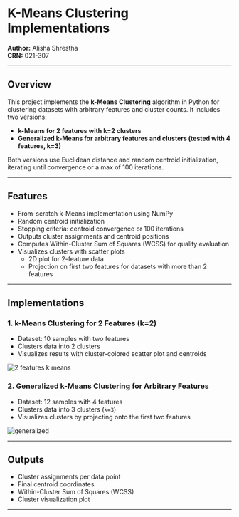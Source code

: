 # K-Means Clustering Implementations  
**Author:** Alisha Shrestha  
**CRN:** 021-307  

---

## Overview

This project implements the **k-Means Clustering** algorithm in Python for clustering datasets with arbitrary features and cluster counts. It includes two versions:

- **k-Means for 2 features with k=2 clusters**  
- **Generalized k-Means for arbitrary features and clusters (tested with 4 features, k=3)**

Both versions use Euclidean distance and random centroid initialization, iterating until convergence or a max of 100 iterations.

---

## Features

- From-scratch k-Means implementation using NumPy  
- Random centroid initialization  
- Stopping criteria: centroid convergence or 100 iterations  
- Outputs cluster assignments and centroid positions  
- Computes Within-Cluster Sum of Squares (WCSS) for quality evaluation  
- Visualizes clusters with scatter plots  
  - 2D plot for 2-feature data  
  - Projection on first two features for datasets with more than 2 features  

---

## Implementations

### 1. k-Means Clustering for 2 Features (k=2)

- Dataset: 10 samples with two features  
- Clusters data into 2 clusters  
- Visualizes results with cluster-colored scatter plot and centroids

![2 features k means](https://github.com/user-attachments/assets/151c42e1-e578-4389-af8b-386d5efedac0)

### 2. Generalized k-Means Clustering for Arbitrary Features

- Dataset: 12 samples with 4 features  
- Clusters data into 3 clusters (`k=3`)  
- Visualizes clusters by projecting onto the first two features

![generalized](https://github.com/user-attachments/assets/788547fe-2602-4994-9f5a-d50a258ab982)

---

## Outputs

- Cluster assignments per data point  
- Final centroid coordinates  
- Within-Cluster Sum of Squares (WCSS)  
- Cluster visualization plot  

---
